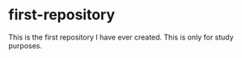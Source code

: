 # first-repository
This is the first repository I have ever created.
This is only for study purposes.

